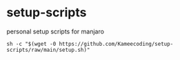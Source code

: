 # setup-scripts

personal setup scripts for manjaro


`sh -c "$(wget -0 https://github.com/Kameecoding/setup-scripts/raw/main/setup.sh)"`
